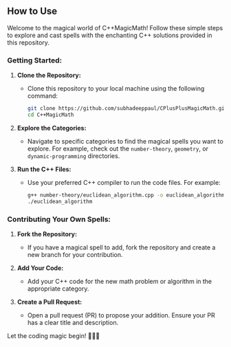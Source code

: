 ## How to Use

Welcome to the magical world of C++MagicMath! Follow these simple steps to explore and cast spells with the enchanting C++ solutions provided in this repository.

### Getting Started:

1. **Clone the Repository:**
   - Clone this repository to your local machine using the following command:
     ```bash
     git clone https://github.com/subhadeeppaul/CPlusPlusMagicMath.git
     cd C++MagicMath
     ```

2. **Explore the Categories:**
   - Navigate to specific categories to find the magical spells you want to explore. For example, check out the `number-theory`, `geometry`, or `dynamic-programming` directories.

3. **Run the C++ Files:**
   - Use your preferred C++ compiler to run the code files. For example:
     ```bash
     g++ number-theory/euclidean_algorithm.cpp -o euclidean_algorithm
     ./euclidean_algorithm
     ```

### Contributing Your Own Spells:

1. **Fork the Repository:**
   - If you have a magical spell to add, fork the repository and create a new branch for your contribution.

2. **Add Your Code:**
   - Add your C++ code for the new math problem or algorithm in the appropriate category.

3. **Create a Pull Request:**
   - Open a pull request (PR) to propose your addition. Ensure your PR has a clear title and description.


Let the coding magic begin! 🌟🔢🔮
